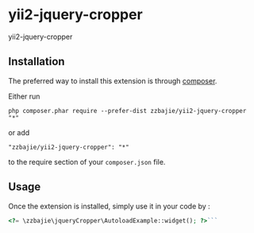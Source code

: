yii2-jquery-cropper
===================
yii2-jquery-cropper

Installation
------------

The preferred way to install this extension is through [composer](http://getcomposer.org/download/).

Either run

```
php composer.phar require --prefer-dist zzbajie/yii2-jquery-cropper "*"
```

or add

```
"zzbajie/yii2-jquery-cropper": "*"
```

to the require section of your `composer.json` file.


Usage
-----

Once the extension is installed, simply use it in your code by  :

```php
<?= \zzbajie\jqueryCropper\AutoloadExample::widget(); ?>```